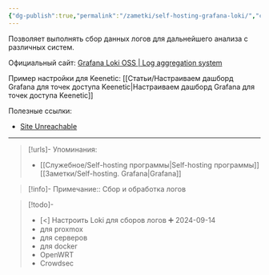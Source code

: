 ```yaml
---
{"dg-publish":true,"permalink":"/zametki/self-hosting-grafana-loki/","created":"2024-09-14 02:48","updated":"2024-09-24T23:53:28+03:00"}
---
```


Позволяет выполнять сбор данных логов для дальнейшего анализа с различных систем.

Официальный сайт: [Grafana Loki OSS | Log aggregation system](https://grafana.com/oss/loki/)

Пример настройки для Keenetic: [[Статьи/Настраиваем дашборд Grafana для точек доступа Keenetic\|Настраиваем дашборд Grafana для точек доступа Keenetic]]

Полезные ссылки:
- [Site Unreachable](https://blog.lrvt.de/log-visualization-with-grafana-loki-promtail/)

---
> [!urls]- Упоминания:
> - [[Служебное/Self-hosting программы\|Self-hosting программы]]
> [[Заметки/Self-hosting. Grafana\|Grafana]]

> [!info]-
> Примечание:: Сбор и обработка логов

> [!todo]-
> - [<] Настроить Loki для сборов логов ➕ 2024-09-14
> - для proxmox 
> - для серверов 
> - для docker 
> - OpenWRT 
> - Crowdsec 